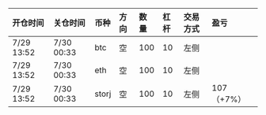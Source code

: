 | 开仓时间   | 关仓时间   | 币种  | 方向 | 数量 | 杠杆 | 交易方式 | 盈亏       |
| :--------- | :--------- | :---- | :--- | :--- | :--- | :------- | :--------- |
| 7/29 13:52 | 7/30 00:33 | btc   | 空   | 100  | 10   | 左侧     |            |
| 7/29 13:52 | 7/30 00:33 | eth   | 空   | 100  | 10   | 左侧     |            |
| 7/29 13:52 | 7/30 00:33 | storj | 空   | 100  | 10   | 左侧     | 107（+7%） |
